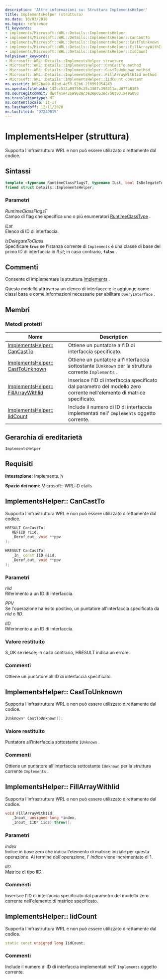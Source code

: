 ```yaml
---
description: 'Altre informazioni su: Struttura ImplementsHelper'
title: ImplementsHelper (struttura)
ms.date: 10/03/2018
ms.topic: reference
f1_keywords:
- implements/Microsoft::WRL::Details::ImplementsHelper
- implements/Microsoft::WRL::Details::ImplementsHelper::CanCastTo
- implements/Microsoft::WRL::Details::ImplementsHelper::CastToUnknown
- implements/Microsoft::WRL::Details::ImplementsHelper::FillArrayWithIid
- implements/Microsoft::WRL::Details::ImplementsHelper::IidCount
helpviewer_keywords:
- Microsoft::WRL::Details::ImplementsHelper structure
- Microsoft::WRL::Details::ImplementsHelper::CanCastTo method
- Microsoft::WRL::Details::ImplementsHelper::CastToUnknown method
- Microsoft::WRL::Details::ImplementsHelper::FillArrayWithIid method
- Microsoft::WRL::Details::ImplementsHelper::IidCount constant
ms.assetid: b857ba80-81bd-4e53-92b6-210991954243
ms.openlocfilehash: 142cc532a89758c35c3387c398311acd077b8385
ms.sourcegitcommit: d6af41e42699628c3e2e6063ec7b03931a49a098
ms.translationtype: MT
ms.contentlocale: it-IT
ms.lasthandoff: 12/11/2020
ms.locfileid: "97249815"
---
```

# <a name="implementshelper-structure"></a>ImplementsHelper (struttura)

Supporta l'infrastruttura WRL e non può essere utilizzato direttamente dal codice.

## <a name="syntax"></a>Sintassi

```cpp
template <typename RuntimeClassFlagsT, typename ILst, bool IsDelegateToClass>
friend struct Details::ImplementsHelper;
```

### <a name="parameters"></a>Parametri

*RuntimeClassFlagsT*<br/>
Campo di flag che specifica uno o più enumeratori [RuntimeClassType](runtimeclasstype-enumeration.md) .

*ILst*<br/>
Elenco di ID di interfaccia.

*IsDelegateToClass*<br/>
Specificare **`true`** se l'istanza corrente di `Implements` è una classe di base del primo ID di interfaccia in *ILst*; in caso contrario, **`false`** .

## <a name="remarks"></a>Commenti

Consente di implementare la struttura [Implements](implements-structure.md) .

Questo modello attraversa un elenco di interfacce e le aggiunge come classi base e come informazioni necessarie per abilitare `QueryInterface` .

## <a name="members"></a>Membri

### <a name="protected-methods"></a>Metodi protetti

Nome                                                    | Description
------------------------------------------------------- | -------------------------------------------------------------------------------------------------------------
[ImplementsHelper:: CanCastTo](#cancastto)               | Ottiene un puntatore all'ID di interfaccia specificato.
[ImplementsHelper:: CastToUnknown](#casttounknown)       | Ottiene un puntatore all'interfaccia sottostante `IUnknown` per la struttura corrente `Implements` .
[ImplementsHelper:: FillArrayWithIid](#fillarraywithiid) | Inserisce l'ID di interfaccia specificato dal parametro del modello zero corrente nell'elemento di matrice specificato.
[ImplementsHelper:: IidCount](#iidcount)                 | Include il numero di ID di interfaccia implementati nell' `Implements` oggetto corrente.

## <a name="inheritance-hierarchy"></a>Gerarchia di ereditarietà

`ImplementsHelper`

## <a name="requirements"></a>Requisiti

**Intestazione:** Implements. h

**Spazio dei nomi:** Microsoft:: WRL::D etails

## <a name="implementshelpercancastto"></a><a name="cancastto"></a> ImplementsHelper:: CanCastTo

Supporta l'infrastruttura WRL e non può essere utilizzato direttamente dal codice.

```cpp
HRESULT CanCastTo(
   REFIID riid,
   _Deref_out_ void **ppv
);

HRESULT CanCastTo(
   _In_ const IID &iid,
   _Deref_out_ void **ppv
);
```

### <a name="parameters"></a>Parametri

*riid*<br/>
Riferimento a un ID di interfaccia.

*PPV*<br/>
Se l'operazione ha esito positivo, un puntatore all'interfaccia specificata da *riid* o *IID*.

*IID*<br/>
Riferimento a un ID di interfaccia.

### <a name="return-value"></a>Valore restituito

S_OK se riesce; in caso contrario, HRESULT indica un errore.

### <a name="remarks"></a>Commenti

Ottiene un puntatore all'ID di interfaccia specificato.

## <a name="implementshelpercasttounknown"></a><a name="casttounknown"></a> ImplementsHelper:: CastToUnknown

Supporta l'infrastruttura WRL e non può essere utilizzato direttamente dal codice.

```cpp
IUnknown* CastToUnknown();
```

### <a name="return-value"></a>Valore restituito

Puntatore all'interfaccia sottostante `IUnknown` .

### <a name="remarks"></a>Commenti

Ottiene un puntatore all'interfaccia sottostante `IUnknown` per la struttura corrente `Implements` .

## <a name="implementshelperfillarraywithiid"></a><a name="fillarraywithiid"></a> ImplementsHelper:: FillArrayWithIid

Supporta l'infrastruttura WRL e non può essere utilizzato direttamente dal codice.

```cpp
void FillArrayWithIid(
   _Inout_ unsigned long *index,
   _Inout_ IID* iids) throw();
```

### <a name="parameters"></a>Parametri

*index*<br/>
Indice in base zero che indica l'elemento di matrice iniziale per questa operazione. Al termine dell'operazione, l' *Indice* viene incrementato di 1.

*IID*<br/>
Matrice di tipo IID.

### <a name="remarks"></a>Commenti

Inserisce l'ID di interfaccia specificato dal parametro del modello zero corrente nell'elemento di matrice specificato.

## <a name="implementshelperiidcount"></a><a name="iidcount"></a> ImplementsHelper:: IidCount

Supporta l'infrastruttura WRL e non può essere utilizzato direttamente dal codice.

```cpp
static const unsigned long IidCount;
```

### <a name="remarks"></a>Commenti

Include il numero di ID di interfaccia implementati nell' `Implements` oggetto corrente.
